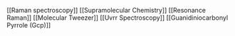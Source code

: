 [[Raman spectroscopy]]
[[Supramolecular Chemistry]]
[[Resonance Raman]]
[[Molecular Tweezer]]
[[Uvrr Spectroscopy]]
[[Guanidiniocarbonyl Pyrrole (Gcp)]]
